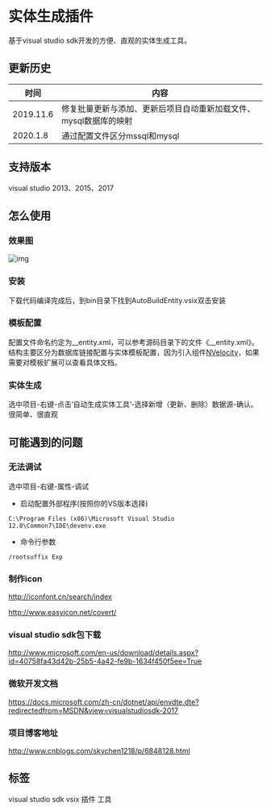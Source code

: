 # 实体生成插件
基于visual studio sdk开发的方便、直观的实体生成工具。

## 更新历史
|时间|内容|
| ------- | ------| 
|2019.11.6|修复批量更新与添加、更新后项目自动重新加载文件、mysql数据库的映射|
|2020.1.8|通过配置文件区分mssql和mysql|

## 支持版本
visual studio 2013、2015、2017


## 怎么使用

### 效果图
![img](https://github.com/SkyChenSky/Sikiro.BuildEntity/blob/master/AutoBuildEntity/Resources/entity.gif "效果图")

### 安装

下载代码编译完成后，到bin目录下找到AutoBuildEntity.vsix双击安装

### 模板配置

配置文件命名约定为__entity.xml，可以参考源码目录下的文件《__entity.xml》。结构主要区分为数据库链接配置与实体模板配置，因为引入组件[NVelocity](https://github.com/castleproject/NVelocity/blob/master/docs/nvelocity.md)，如果需要对模板扩展可以查看具体文档。

### 实体生成
选中项目-右键-点击‘自动生成实体工具’-选择新增（更新、删除）数据源-确认。很简单、很直观


## 可能遇到的问题

### 无法调试
选中项目-右键-属性-调试

- 启动配置外部程序(按照你的VS版本选择)
```
C:\Program Files (x86)\Microsoft Visual Studio 12.0\Common7\IDE\devenv.exe
```

- 命令行参数
```
/rootsuffix Exp
```

### 制作icon
http://iconfont.cn/search/index

http://www.easyicon.net/covert/

### visual studio sdk包下载
http://www.microsoft.com/en-us/download/details.aspx?id=40758fa43d42b-25b5-4a42-fe9b-1634f450f5ee=True

### 微软开发文档
https://docs.microsoft.com/zh-cn/dotnet/api/envdte.dte?redirectedfrom=MSDN&view=visualstudiosdk-2017

### 项目博客地址
http://www.cnblogs.com/skychen1218/p/6848128.html


## 标签
visual studio sdk vsix 插件 工具
